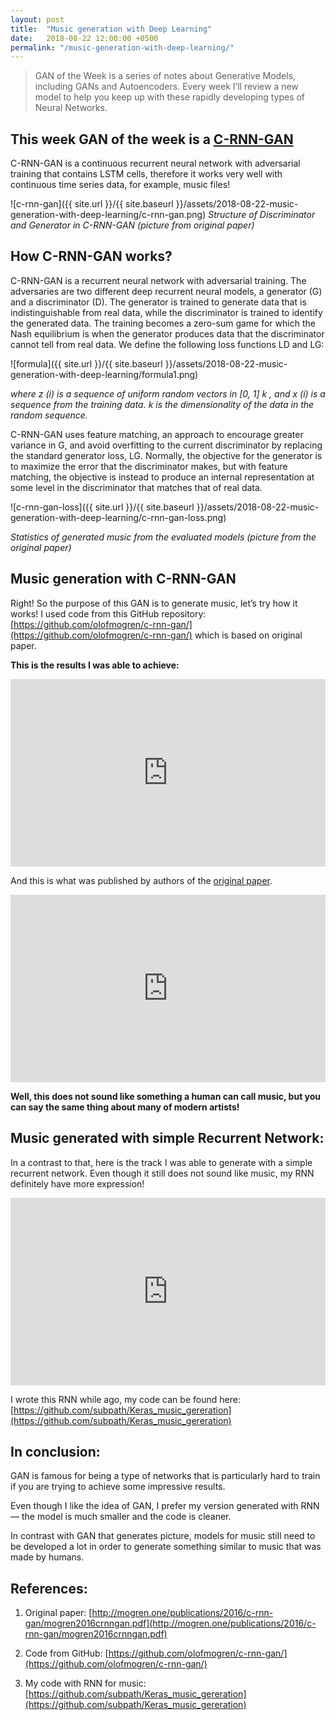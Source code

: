 ```yaml
---
layout: post
title:  "Music generation with Deep Learning"
date:   2018-08-22 12:00:00 +0500
permalink: "/music-generation-with-deep-learning/"
---
```


> GAN of the Week is a series of notes about Generative Models, including GANs and Autoencoders. Every week I’ll review a new model to help you keep up with these rapidly developing types of Neural Networks.

## This week GAN of the week is a [C-RNN-GAN](http://mogren.one/publications/2016/c-rnn-gan/mogren2016crnngan.pdf)

C-RNN-GAN is a continuous recurrent neural network with adversarial training that contains LSTM cells, therefore it works very well with continuous time series data, for example, music files!

![c-rnn-gan]({{ site.url }}/{{ site.baseurl }}/assets/2018-08-22-music-generation-with-deep-learning/c-rnn-gan.png)
*Structure of Discriminator and Generator in C-RNN-GAN (picture from original paper)*

## How C-RNN-GAN works?

C-RNN-GAN is a recurrent neural network with adversarial training. The adversaries are two different deep recurrent neural models, a generator (G) and a discriminator (D). The generator is trained to generate data that is indistinguishable from real data, while the discriminator is trained to identify the generated data. The training becomes a zero-sum game for which the Nash equilibrium is when the generator produces data that the discriminator cannot tell from real data. We define the following loss functions LD and LG:

![formula]({{ site.url }}/{{ site.baseurl }}/assets/2018-08-22-music-generation-with-deep-learning/formula1.png)

*where z (i) is a sequence of uniform random vectors in [0, 1] k , and x (i) is a sequence from the training data. k is the dimensionality of the data in the random sequence.*

C-RNN-GAN uses feature matching, an approach to encourage greater variance in G, and avoid overfitting to the current discriminator by replacing the standard generator loss, LG. Normally, the objective for the generator is to maximize the error that the discriminator makes, but with feature matching, the objective is instead to produce an internal representation at some level in the discriminator that matches that of real data.

![c-rnn-gan-loss]({{ site.url }}/{{ site.baseurl }}/assets/2018-08-22-music-generation-with-deep-learning/c-rnn-gan-loss.png)

*Statistics of generated music from the evaluated models (picture from the original paper)*

## Music generation with C-RNN-GAN

Right! So the purpose of this GAN is to generate music, let’s try how it works!
I used code from this GitHub repository: [https://github.com/olofmogren/c-rnn-gan/](https://github.com/olofmogren/c-rnn-gan/) which is based on original paper.

**This is the results I was able to achieve:**

<iframe width="100%" height="300" scrolling="no" frameborder="no" allow="autoplay" src="https://w.soundcloud.com/player/?url=https%3A//api.soundcloud.com/tracks/487959168&color=%23ff5500&auto_play=false&hide_related=false&show_comments=true&show_user=true&show_reposts=false&show_teaser=true&visual=true"></iframe>

And this is what was published by authors of the [original paper](http://mogren.one/publications/2016/c-rnn-gan/).

<iframe width="100%" height="300" scrolling="no" frameborder="no" allow="autoplay" src="https://w.soundcloud.com/player/?url=https%3A//api.soundcloud.com/tracks/487958301&color=%23ff5500&auto_play=false&hide_related=false&show_comments=true&show_user=true&show_reposts=false&show_teaser=true&visual=true"></iframe>

**Well, this does not sound like something a human can call music, but you can say the same thing about many of modern artists!**

## Music generated with simple Recurrent Network:
In a contrast to that, here is the track I was able to generate with a simple recurrent network. Even though it still does not sound like music, my RNN definitely have more expression!


<iframe width="100%" height="300" scrolling="no" frameborder="no" allow="autoplay" src="https://w.soundcloud.com/player/?url=https%3A//api.soundcloud.com/tracks/487957746&color=%23ff5500&auto_play=false&hide_related=false&show_comments=true&show_user=true&show_reposts=false&show_teaser=true&visual=true"></iframe>

I wrote this RNN while ago, my code can be found here: [https://github.com/subpath/Keras_music_gereration](https://github.com/subpath/Keras_music_gereration)

## In conclusion:

GAN is famous for being a type of networks that is particularly hard to train if you are trying to achieve some impressive results.

Even though I like the idea of GAN, I prefer my version generated with RNN — the model is much smaller and the code is cleaner.

In contrast with GAN that generates picture, models for music still need to be developed a lot in order to generate something similar to music that was made by humans.

## References:

1. Original paper: [http://mogren.one/publications/2016/c-rnn-gan/mogren2016crnngan.pdf](http://mogren.one/publications/2016/c-rnn-gan/mogren2016crnngan.pdf)

2. Code from GitHub: [https://github.com/olofmogren/c-rnn-gan/](https://github.com/olofmogren/c-rnn-gan/)

3. My code with RNN for music: [https://github.com/subpath/Keras_music_gereration](https://github.com/subpath/Keras_music_gereration)